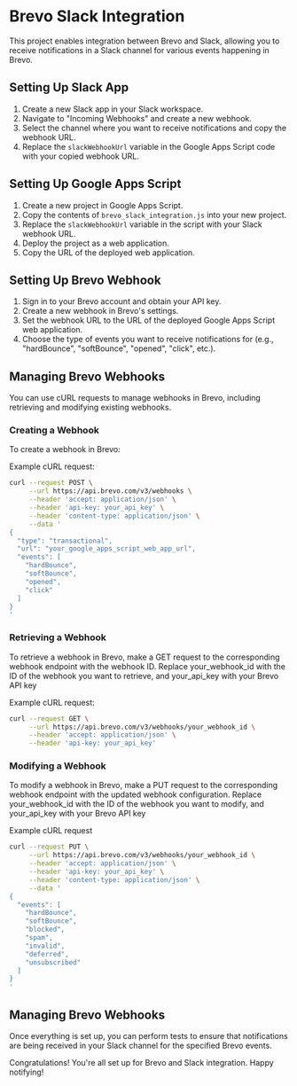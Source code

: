# Brevo Slack Integration

This project enables integration between Brevo and Slack, allowing you to receive notifications in a Slack channel for various events happening in Brevo.

## Setting Up Slack App

1. Create a new Slack app in your Slack workspace.
2. Navigate to "Incoming Webhooks" and create a new webhook.
3. Select the channel where you want to receive notifications and copy the webhook URL.
4. Replace the `slackWebhookUrl` variable in the Google Apps Script code with your copied webhook URL.

## Setting Up Google Apps Script

1. Create a new project in Google Apps Script.
2. Copy the contents of `brevo_slack_integration.js` into your new project.
3. Replace the `slackWebhookUrl` variable in the script with your Slack webhook URL.
4. Deploy the project as a web application.
5. Copy the URL of the deployed web application.

## Setting Up Brevo Webhook

1. Sign in to your Brevo account and obtain your API key.
2. Create a new webhook in Brevo's settings.
3. Set the webhook URL to the URL of the deployed Google Apps Script web application.
4. Choose the type of events you want to receive notifications for (e.g., "hardBounce", "softBounce", "opened", "click", etc.).

## Managing Brevo Webhooks

You can use cURL requests to manage webhooks in Brevo, including retrieving and modifying existing webhooks.

### Creating a Webhook

To create a webhook in Brevo:

Example cURL request:
```bash
curl --request POST \
     --url https://api.brevo.com/v3/webhooks \
     --header 'accept: application/json' \
     --header 'api-key: your_api_key' \
     --header 'content-type: application/json' \
     --data '
{
  "type": "transactional",
  "url": "your_google_apps_script_web_app_url",
  "events": [
    "hardBounce",
    "softBounce",
    "opened",
    "click"
  ]
}
'
```

### Retrieving a Webhook

To retrieve a webhook in Brevo, make a GET request to the corresponding webhook endpoint with the webhook ID.
Replace your_webhook_id with the ID of the webhook you want to retrieve, and your_api_key with your Brevo API key

Example cURL request:
```bash
curl --request GET \
     --url https://api.brevo.com/v3/webhooks/your_webhook_id \
     --header 'accept: application/json' \
     --header 'api-key: your_api_key'
```

### Modifying a Webhook
To modify a webhook in Brevo, make a PUT request to the corresponding webhook endpoint with the updated webhook configuration.
Replace your_webhook_id with the ID of the webhook you want to modify, and your_api_key with your Brevo API key

Example cURL request
```bash
curl --request PUT \
     --url https://api.brevo.com/v3/webhooks/your_webhook_id \
     --header 'accept: application/json' \
     --header 'api-key: your_api_key' \
     --header 'content-type: application/json' \
     --data '
{
  "events": [
    "hardBounce",
    "softBounce",
    "blocked",
    "spam",
    "invalid",
    "deferred",
    "unsubscribed"
  ]
}
'
```

## Managing Brevo Webhooks

Once everything is set up, you can perform tests to ensure that notifications are being received in your Slack channel for the specified Brevo events.

Congratulations! You're all set up for Brevo and Slack integration. Happy notifying!